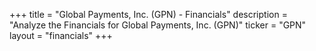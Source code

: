 +++
title = "Global Payments, Inc. (GPN) - Financials"
description = "Analyze the Financials for Global Payments, Inc. (GPN)"
ticker = "GPN"
layout = "financials"
+++

